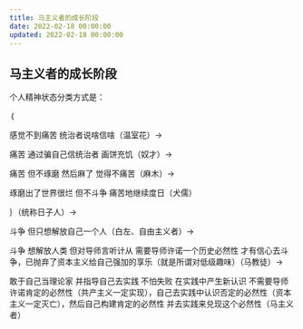 ```yaml
---
title: 马主义者的成长阶段
date: 2022-02-18 00:00:00
updated: 2022-02-18 00:00:00
---
```


## 马主义者的成长阶段

个人精神状态分类方式是：

｛

感觉不到痛苦 统治者说啥信啥（温室花）→

痛苦 通过骗自己信统治者 画饼充饥（奴才）→

痛苦 但不琢磨 然后麻了 觉得不痛苦（麻木）→

琢磨出了世界很烂 但不斗争 痛苦地继续度日（犬儒）

｝（统称日子人）→

斗争 但只想解放自己一个人（白左、自由主义者）→

斗争 想解放人类 但对导师言听计从 需要导师许诺一个历史必然性 才有信心去斗争，已抛弃了资本主义给自己强加的享乐（就是所谓对低级趣味）（马教徒）→

敢于自己当理论家 并指导自己去实践 不怕失败 在实践中产生新认识 不需要导师许诺肯定的必然性（共产主义一定实现），自己去实践中认识否定的必然性（资本主义一定灭亡），然后自己构建肯定的必然性 并去实践来兑现这个必然性（马主义者）
